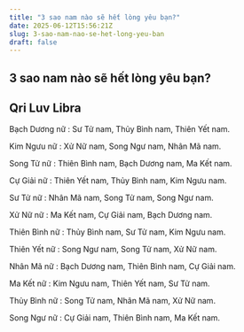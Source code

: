 ```yaml
---
title: "3 sao nam nào sẽ hết lòng yêu bạn?"
date: 2025-06-12T15:56:21Z
slug: 3-sao-nam-nao-se-het-long-yeu-ban
draft: false
---
```


## 3 sao nam nào sẽ hết lòng yêu bạn?

## Qri Luv Libra

Bạch Dương nữ : Sư Tử nam, Thủy Bình nam, Thiên Yết nam.


   Kim Ngưu nữ : Xử Nữ nam, Song Ngư nam, Nhân Mã nam.


   Song Tử nữ : Thiên Bình nam, Bạch Dương nam, Ma Kết nam.


   Cự Giải nữ : Thiên Yết nam, Thủy Bình nam, Kim Ngưu nam.


   Sư Tử nữ : Nhân Mã nam, Song Tử nam, Song Ngư nam.


   Xử Nữ nữ : Ma Kết nam, Cự Giải nam, Bạch Dương nam.


   Thiên Bình nữ : Thủy Bình nam, Sư Tử nam, Kim Ngưu nam.


   Thiên Yết nữ : Song Ngư nam, Song Tử nam, Xử Nữ nam.


   Nhân Mã nữ : Bạch Dương nam, Thiên Bình nam, Cự Giải nam.


   Ma Kết nữ : Kim Ngưu nam, Thiên Yết nam, Sư Tử nam.


Thủy Bình nữ : Song Tử nam, Nhân Mã nam, Xử Nữ nam.


Song Ngư nữ : Cự Giải nam, Thiên Bình nam, Ma Kết nam.